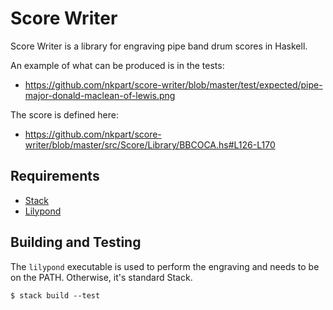 Score Writer
===

Score Writer is a library for engraving pipe band drum scores in Haskell.

An example of what can be produced is in the tests:

* https://github.com/nkpart/score-writer/blob/master/test/expected/pipe-major-donald-maclean-of-lewis.png

The score is defined here:

* https://github.com/nkpart/score-writer/blob/master/src/Score/Library/BBCOCA.hs#L126-L170

Requirements
---

* [Stack](https://github.com/commercialhaskell/stack)
* [Lilypond](http://www.lilypond.org)

Building and Testing
---

The `lilypond` executable is used to perform the engraving and needs to be on the PATH. Otherwise, it's standard Stack.

    $ stack build --test
